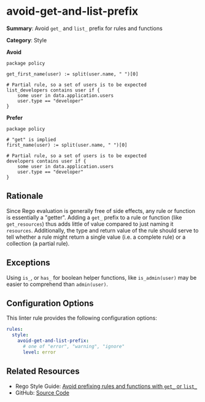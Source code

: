 # avoid-get-and-list-prefix

**Summary**: Avoid `get_` and `list_` prefix for rules and functions

**Category**: Style

**Avoid**
```rego
package policy

get_first_name(user) := split(user.name, " ")[0]

# Partial rule, so a set of users is to be expected
list_developers contains user if {
    some user in data.application.users
    user.type == "developer"
}
```

**Prefer**
```rego
package policy

# "get" is implied
first_name(user) := split(user.name, " ")[0]

# Partial rule, so a set of users is to be expected
developers contains user if {
    some user in data.application.users
    user.type == "developer"
}
```

## Rationale

Since Rego evaluation is generally free of side effects, any rule or function is essentially a "getter". Adding a
`get_` prefix to a rule or function (like `get_resources`) thus adds little of value compared to just naming it
`resources`. Additionally, the type and return value of the rule should serve to tell whether a rule might return a
single value (i.e. a complete rule) or a collection (a partial rule).

## Exceptions

Using `is_`, or `has_` for boolean helper functions, like `is_admin(user)` may be easier to comprehend than
`admin(user)`.

## Configuration Options

This linter rule provides the following configuration options:

```yaml
rules:
  style:
    avoid-get-and-list-prefix:
      # one of "error", "warning", "ignore"
      level: error
```

## Related Resources

- Rego Style Guide: [Avoid prefixing rules and functions with `get_` or `list_`](https://openpolicyagent.org/docs/style-guide#avoid-prefixing-rules-and-functions-with-get_-or-list_)
- GitHub: [Source Code](https://github.com/open-policy-agent/regal/blob/main/bundle/regal/rules/style/avoid-get-and-list-prefix/avoid_get_and_list_prefix.rego)
